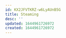 ```yaml
---
id: KX2JFVTKRZ-w6LyAUnB5G
title: Steaming
desc: ''
updated: 1644961726972
created: 1644961726972
---
```


